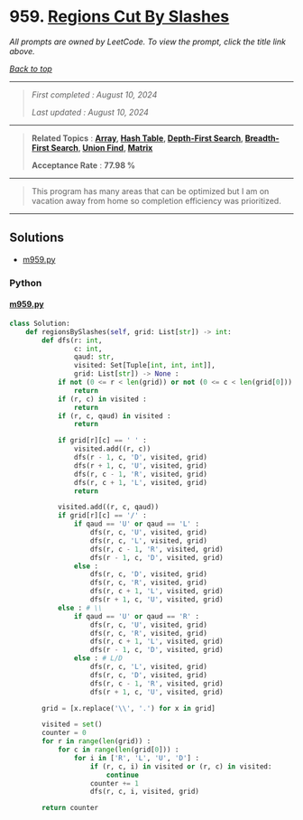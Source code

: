 # 959. [Regions Cut By Slashes](<https://leetcode.com/problems/regions-cut-by-slashes>)

*All prompts are owned by LeetCode. To view the prompt, click the title link above.*

*[Back to top](<../README.md>)*

------

> *First completed : August 10, 2024*
>
> *Last updated : August 10, 2024*

------

> **Related Topics** : **[Array](<by_topic/Array.md>), [Hash Table](<by_topic/Hash Table.md>), [Depth-First Search](<by_topic/Depth-First Search.md>), [Breadth-First Search](<by_topic/Breadth-First Search.md>), [Union Find](<by_topic/Union Find.md>), [Matrix](<by_topic/Matrix.md>)**
>
> **Acceptance Rate** : **77.98 %**

------

> This program has many areas that can be optimized but I am on vacation away from home so completion efficiency was prioritized.

------

## Solutions

- [m959.py](<../my-submissions/m959.py>)
### Python
#### [m959.py](<../my-submissions/m959.py>)
```Python
class Solution:
    def regionsBySlashes(self, grid: List[str]) -> int:
        def dfs(r: int, 
                c: int, 
                qaud: str, 
                visited: Set[Tuple[int, int, int]],
                grid: List[str]) -> None :
            if not (0 <= r < len(grid)) or not (0 <= c < len(grid[0])) :
                return
            if (r, c) in visited :
                return
            if (r, c, qaud) in visited :
                return

            if grid[r][c] == ' ' :
                visited.add((r, c))
                dfs(r - 1, c, 'D', visited, grid)
                dfs(r + 1, c, 'U', visited, grid)
                dfs(r, c - 1, 'R', visited, grid)
                dfs(r, c + 1, 'L', visited, grid)
                return

            visited.add((r, c, qaud))
            if grid[r][c] == '/' :
                if qaud == 'U' or qaud == 'L' :
                    dfs(r, c, 'U', visited, grid)
                    dfs(r, c, 'L', visited, grid)
                    dfs(r, c - 1, 'R', visited, grid)
                    dfs(r - 1, c, 'D', visited, grid)
                else :
                    dfs(r, c, 'D', visited, grid)
                    dfs(r, c, 'R', visited, grid)
                    dfs(r, c + 1, 'L', visited, grid)
                    dfs(r + 1, c, 'U', visited, grid)
            else : # \\
                if qaud == 'U' or qaud == 'R' :
                    dfs(r, c, 'U', visited, grid)
                    dfs(r, c, 'R', visited, grid)
                    dfs(r, c + 1, 'L', visited, grid)
                    dfs(r - 1, c, 'D', visited, grid)
                else : # L/D
                    dfs(r, c, 'L', visited, grid)
                    dfs(r, c, 'D', visited, grid)
                    dfs(r, c - 1, 'R', visited, grid)
                    dfs(r + 1, c, 'U', visited, grid)

        grid = [x.replace('\\', '.') for x in grid]

        visited = set()
        counter = 0
        for r in range(len(grid)) :
            for c in range(len(grid[0])) :
                for i in ['R', 'L', 'U', 'D'] :
                    if (r, c, i) in visited or (r, c) in visited:
                        continue
                    counter += 1
                    dfs(r, c, i, visited, grid)

        return counter
```

